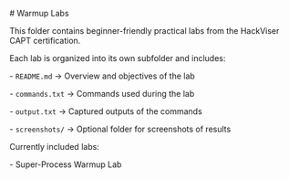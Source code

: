 \# Warmup Labs



This folder contains beginner-friendly practical labs from the HackViser CAPT certification.



Each lab is organized into its own subfolder and includes:

\- `README.md` → Overview and objectives of the lab

\- `commands.txt` → Commands used during the lab

\- `output.txt` → Captured outputs of the commands

\- `screenshots/` → Optional folder for screenshots of results



Currently included labs:

\- Super-Process Warmup Lab



